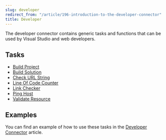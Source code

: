 ```yaml
---
slug: developer
redirect_from: "/article/196-introduction-to-the-developer-connector"
title: Developer
---
```

The developer connector contains generic tasks and functions that can be used by Visual Studio and web developers.

## Tasks

 * [Build Project](build-project)
 * [Build Solution](build-solution)
 * [Check URL String](check-url-string)
 * [Line Of Code Counter](line-of-code-counter)
 * [Link Checker](link-checker)
 * [Ping Host](ping-host)
 * [Validate Resource](validate-resource)

## Examples
You can find an example of how to use these tasks in the [Developer Connector](713-developer-connector) article.